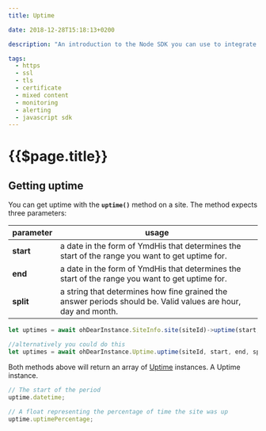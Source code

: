 ```yaml
---
title: Uptime

date: 2018-12-28T15:18:13+0200

description: "An introduction to the Node SDK you can use to integrate Oh Dear! into your own software."

tags:
  - https
  - ssl
  - tls 
  - certificate
  - mixed content
  - monitoring
  - alerting
  - javascript sdk
---
```


# {{$page.title}}

<Info/>

## Getting uptime
You can get uptime with the **`uptime()`** method on a site. The method expects three parameters:

| parameter | usage                                                                                                         |
| --------- | ------------------------------------------------------------------------------------------------------------- |
| **start** | a date in the form of YmdHis that determines the start of the range you want to get uptime for.               |
| **end**   | a date in the form of YmdHis that determines the start of the range you want to get uptime for.               |
| **split** | a string that determines how fine grained the answer periods should be. Valid values are hour, day and month. |


```js
let uptimes = await ohDearInstance.SiteInfo.site(siteId)->uptime(start, end, split);

//alternatively you could do this
let uptimes = await ohDearInstance.Uptime.uptime(siteId, start, end, split);
```

Both methods above will return an array of [Uptime](../guide/classes/uptime.md) instances. A Uptime instance.

```js
// The start of the period
uptime.datetime;

// A float representing the percentage of time the site was up
uptime.uptimePercentage;
```

<HelpBlock/>